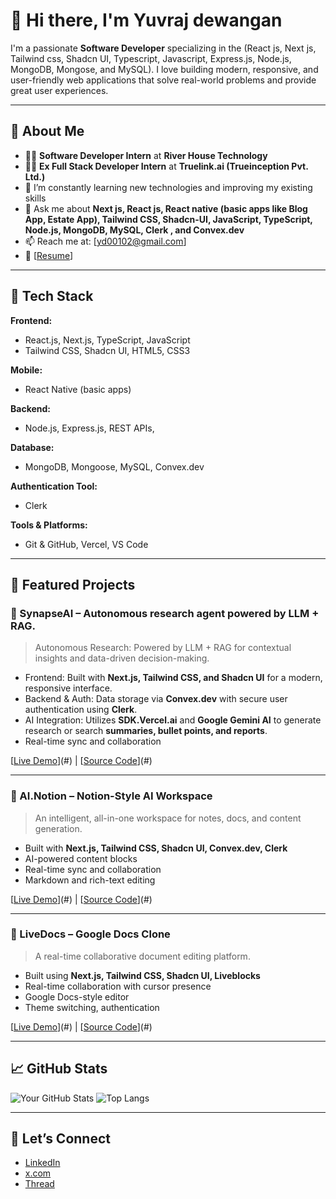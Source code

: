 # 👋 Hi there, I'm Yuvraj dewangan

I'm a passionate **Software Developer** specializing in the (React js, Next js, Tailwind css, Shadcn UI, Typescript, Javascript, Express.js, Node.js, MongoDB, Mongose, and MySQL). I love building modern, responsive, and user-friendly web applications that solve real-world problems and provide great user experiences. 

---

## 💼 About Me

- 🧑‍💻 **Software Developer Intern** at **River House Technology**
- 🧑‍💻 **Ex Full Stack Developer Intern** at **Truelink.ai (Trueinception Pvt. Ltd.)**
- 🌱 I’m constantly learning new technologies and improving my existing skills
- 💬 Ask me about **Next js, React js, React native (basic apps like Blog App, Estate App), Tailwind CSS, Shadcn-UI,  JavaScript, TypeScript, Node.js, MongoDB, MySQL, Clerk , and Convex.dev**
- 📫 Reach me at: [yd00102@gmail.com]  
- 📄 [[Resume](https://docs.google.com/document/d/1O6TiyoY3atdC-dUlbPw1PjrValSIRae9d4cCOb7qsz0/edit)]

---

## 🔧 Tech Stack

**Frontend:**
- React.js, Next.js, TypeScript, JavaScript
- Tailwind CSS, Shadcn UI, HTML5, CSS3

**Mobile:**
- React Native (basic apps)

**Backend:**
- Node.js, Express.js, REST APIs,

**Database:**
- MongoDB, Mongoose, MySQL, Convex.dev

**Authentication Tool:**
- Clerk

**Tools & Platforms:**
- Git & GitHub, Vercel, VS Code

---

## 📌 Featured Projects

### 🚀 SynapseAI – Autonomous research agent powered by LLM + RAG.
> Autonomous Research: Powered by LLM + RAG for contextual insights and data-driven decision-making.

- Frontend: Built with **Next.js, Tailwind CSS, and Shadcn UI** for a modern, responsive interface.
- Backend & Auth: Data storage via **Convex.dev** with secure user authentication using **Clerk**.
- AI Integration: Utilizes **SDK.Vercel.ai** and **Google Gemini AI** to generate research or search **summaries, bullet points, and reports**.
- Real-time sync and collaboration

[[Live Demo](https://synapse-ai-virid.vercel.app/)](#) | [[Source Code](https://github.com/yuvidew/SynapseAI)](#)

---

### 🧠 AI.Notion – Notion-Style AI Workspace
> An intelligent, all-in-one workspace for notes, docs, and content generation.

- Built with **Next.js, Tailwind CSS, Shadcn UI, Convex.dev, Clerk**
- AI-powered content blocks
- Real-time sync and collaboration
- Markdown and rich-text editing

[[Live Demo](https://ai-notion-phi.vercel.app)](#) | [[Source Code](https://github.com/yuvidew/ai.notion)](#)

---

### 📝 LiveDocs – Google Docs Clone
> A real-time collaborative document editing platform.

- Built using **Next.js, Tailwind CSS, Shadcn UI, Liveblocks**
- Real-time collaboration with cursor presence
- Google Docs-style editor
- Theme switching, authentication

[[Live Demo](https://livedocs-roan-eight.vercel.app/)](#) | [[Source Code](http://github.com/yuvidew/livedocs)](#)

---


## 📈 GitHub Stats

![Your GitHub Stats](https://github-readme-stats.vercel.app/api?username=yuvidew&show_icons=true&theme=radical)
![Top Langs](https://github-readme-stats.vercel.app/api/top-langs/?username=yuvidew&layout=compact&theme=radical)

---

## 🤝 Let’s Connect

- [LinkedIn](linkedin.com/in/yuvraj-dewangan-435b36269/)
- [x.com](https://x.com/Yuvidew108)
- [Thread](https://www.threads.com/@yuvi_dew_108)
